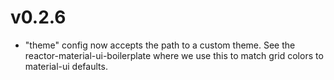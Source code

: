 # v0.2.6
* "theme" config now accepts the path to a custom theme.  See the reactor-material-ui-boilerplate where we use this to match grid colors to material-ui defaults.